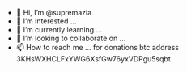 - 👋 Hi, I’m @supremazia
- 👀 I’m interested ...
- 🌱 I’m currently learning ...
- 💞️ I’m looking to collaborate on ...
- 📫 How to reach me ...
for donations btc address 3KHsWXHCLFxYWG6XsfGw76yxVDPgu5sqbt

<!---
supremazia/supremazia is a ✨ special ✨ repository because its `README.md` (this file) appears on your GitHub profile.
You can click the Preview link to take a look at your changes.
--->
